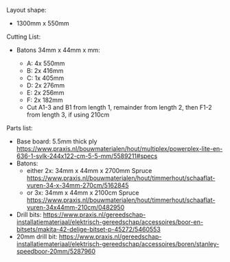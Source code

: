 Layout shape:
 * 1300mm x 550mm
 
Cutting List:
 * Batons 34mm x 44mm x <n>mm:
   * A: 4x 550mm 
   * B: 2x 416mm
   * C: 1x 405mm
   * D: 2x 276mm
   * E: 2x 256mm
   * F: 2x 182mm
   * Cut A1-3 and B1 from length 1, remainder from length 2, then F1-2 from length 3, if using 210cm
   
Parts list:
 * Base board: 5.5mm thick ply https://www.praxis.nl/bouwmaterialen/hout/multiplex/powerplex-lite-en-636-1-svlk-244x122-cm-5-5-mm/5589211#specs
 * Batons: 
   * either 2x: 34mm x 44mm x 2700mm Spruce https://www.praxis.nl/bouwmaterialen/hout/timmerhout/schaaflat-vuren-34-x-34mm-270cm/5162845
   * or 3x: 34mm x 44mm x 2100cm Spruce https://www.praxis.nl/bouwmaterialen/hout/timmerhout/schaaflat-vuren-34x44mm-210cm/0482950
 * Drill bits: https://www.praxis.nl/gereedschap-installatiemateriaal/elektrisch-gereedschap/accessoires/boor-en-bitsets/makita-42-delige-bitset-p-45272/5460553
 * 20mm drill bit: https://www.praxis.nl/gereedschap-installatiemateriaal/elektrisch-gereedschap/accessoires/boren/stanley-speedboor-20mm/5287960
 
